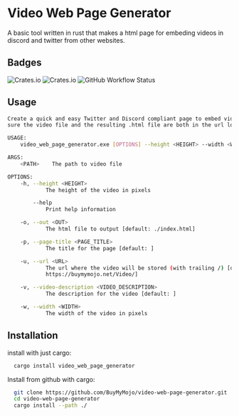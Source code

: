 # Video Web Page Generator

A basic tool written in rust that makes a html page for embeding videos in discord and twitter from other websites.

## Badges

![Crates.io](https://img.shields.io/crates/v/video_web_page_generator)
![Crates.io](https://img.shields.io/crates/l/video_web_page_generator)
![GitHub Workflow Status](https://img.shields.io/github/workflow/status/BuyMyMojo/video-web-page-generator/Rust)

## Usage

```bash
Create a quick and easy Twitter and Discord compliant page to embed videos in those platforms. Make
sure the video file and the resulting .html file are both in the url location you specifiy

USAGE:
    video_web_page_generator.exe [OPTIONS] --height <HEIGHT> --width <WIDTH> <PATH>

ARGS:
    <PATH>    The path to video file

OPTIONS:
    -h, --height <HEIGHT>
            The height of the video in pixels

        --help
            Print help information

    -o, --out <OUT>
            The html file to output [default: ./index.html]

    -p, --page-title <PAGE_TITLE>
            The title for the page [default: ]

    -u, --url <URL>
            The url where the video will be stored (with trailing /) [default:
            https://buymymojo.net/Video/]

    -v, --video-description <VIDEO_DESCRIPTION>
            The description for the video [default: ]

    -w, --width <WIDTH>
            The width of the video in pixels
```

## Installation

install with just cargo:

```bash
  cargo install video_web_page_generator
```

Install from github with cargo:

```bash
  git clone https://github.com/BuyMyMojo/video-web-page-generator.git
  cd video-web-page-generator
  cargo install --path ./
```
